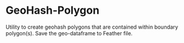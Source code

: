 # GeoHash-Polygon

Utility to create geohash polygons that are contained within boundary polygon(s). Save the geo-dataframe to Feather file.
